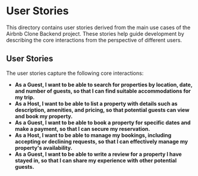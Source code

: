 # User Stories

This directory contains user stories derived from the main use cases of the Airbnb Clone Backend project. These stories help guide development by describing the core interactions from the perspective of different users.

## User Stories

The user stories capture the following core interactions:

* **As a Guest, I want to be able to search for properties by location, date, and number of guests, so that I can find suitable accommodations for my trip.**
* **As a Host, I want to be able to list a property with details such as description, amenities, and pricing, so that potential guests can view and book my property.**
* **As a Guest, I want to be able to book a property for specific dates and make a payment, so that I can secure my reservation.**
* **As a Host, I want to be able to manage my bookings, including accepting or declining requests, so that I can effectively manage my property's availability.**
* **As a Guest, I want to be able to write a review for a property I have stayed in, so that I can share my experience with other potential guests.**

